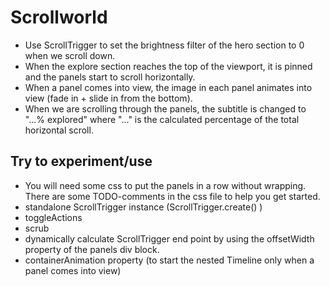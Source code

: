 # Scrollworld

- Use ScrollTrigger to set the brightness filter of the hero section to 0 when we scroll down.
- When the explore section reaches the top of the viewport, it is pinned and the panels start to scroll horizontally.
- When a panel comes into view, the image in each panel animates into view (fade in + slide in from the bottom).
- When we are scrolling through the panels, the subtitle is changed to "...% explored" where "..." is the calculated percentage of the total horizontal scroll.

Try to experiment/use 
------------------------
- You will need some css to put the panels in a row without wrapping. There are some TODO-comments in the css file to help you get started.
- standalone ScrollTrigger instance (ScrollTrigger.create() )
- toggleActions
- scrub
- dynamically calculate ScrollTrigger end point by using the offsetWidth property of the panels div block.
- containerAnimation property (to start the nested Timeline only when a panel comes into view)